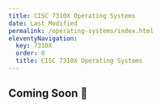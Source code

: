 ```yaml
---
title: CISC 7310X Operating Systems
date: Last Modified 
permalink: /operating-systems/index.html
eleventyNavigation:
  key: 7310X
  order: 0
  title: CISC 7310X Operating Systems
---
```


## Coming Soon 🔏